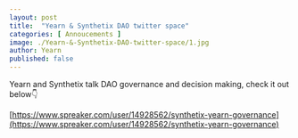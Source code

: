 ```yaml
---
layout: post
title:  "Yearn & Synthetix DAO twitter space"
categories: [ Annoucements ]
image: ./Yearn-&-Synthetix-DAO-twitter-space/1.jpg
author: Yearn
published: false
---
```


Yearn and Synthetix talk DAO governance and decision making, check it out below👇

[https://www.spreaker.com/user/14928562/synthetix-yearn-governance](https://www.spreaker.com/user/14928562/synthetix-yearn-governance)

